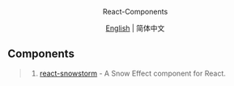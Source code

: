 <p align='center'>
React-Components
</p>

<p align='center'>
<a href='./README.md'>English</a> | 简体中文
</p>

## Components
> 1. [react-snowstorm](https://github.com/burakcan/react-snowstorm) - A Snow Effect component for React.
